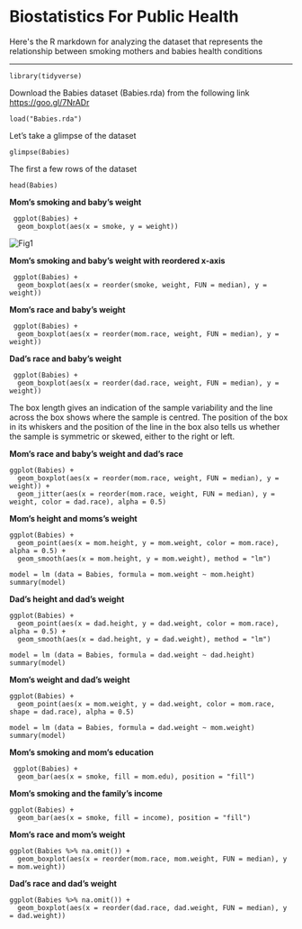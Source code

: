 # Biostatistics For Public Health

Here's the R markdown for analyzing the dataset that represents the relationship between smoking mothers and babies health conditions

---

```{r}
library(tidyverse) 
```

Download the Babies dataset (Babies.rda) from the following link https://goo.gl/7NrADr
```{r}
load("Babies.rda")
```
Let’s take a glimpse of the dataset
```{r}
glimpse(Babies)
```

The first a few rows of the dataset
```{r}
head(Babies)
```

**Mom’s smoking and baby’s weight** 
```{r}
 ggplot(Babies) +
  geom_boxplot(aes(x = smoke, y = weight))
```

![Fig1](https://github.com/user-attachments/assets/86e3c0c1-9076-455e-953a-450bdc437b10)


**Mom’s smoking and baby’s weight with reordered x-axis**
```{r}
 ggplot(Babies) +
  geom_boxplot(aes(x = reorder(smoke, weight, FUN = median), y = weight))
```

**Mom’s race and baby’s weight**

```{r}
 ggplot(Babies) +
  geom_boxplot(aes(x = reorder(mom.race, weight, FUN = median), y = weight))
```

**Dad’s race and baby’s weight**

```{r}
 ggplot(Babies) +
  geom_boxplot(aes(x = reorder(dad.race, weight, FUN = median), y = weight))
```

The box length gives an indication of the sample variability and the line across the box shows where the sample is centred. The position of the box in its whiskers and the position of the line in the box also tells us whether the sample is symmetric or skewed, either to the right or left. <br>

**Mom’s race and baby’s weight and dad’s race**
```{r}
ggplot(Babies) +
  geom_boxplot(aes(x = reorder(mom.race, weight, FUN = median), y = weight)) +
  geom_jitter(aes(x = reorder(mom.race, weight, FUN = median), y = weight, color = dad.race), alpha = 0.5)
```

**Mom’s height and moms’s weight**
```{r}
ggplot(Babies) +
  geom_point(aes(x = mom.height, y = mom.weight, color = mom.race), alpha = 0.5) +
  geom_smooth(aes(x = mom.height, y = mom.weight), method = "lm")

```

```{r}
model = lm (data = Babies, formula = mom.weight ~ mom.height)
summary(model)
```

**Dad’s height and dad’s weight**
```{r}
ggplot(Babies) +
  geom_point(aes(x = dad.height, y = dad.weight, color = mom.race), alpha = 0.5) +
  geom_smooth(aes(x = dad.height, y = dad.weight), method = "lm")
```

```{r}
model = lm (data = Babies, formula = dad.weight ~ dad.height)
summary(model)
```

**Mom’s weight and dad’s weight**
```{r}
ggplot(Babies) +
  geom_point(aes(x = mom.weight, y = dad.weight, color = mom.race, shape = dad.race), alpha = 0.5)
```

```{r}
model = lm (data = Babies, formula = dad.weight ~ mom.weight)
summary(model)
```

**Mom’s smoking and mom’s education**
```{r}
 ggplot(Babies) +
  geom_bar(aes(x = smoke, fill = mom.edu), position = "fill")
```

**Mom’s smoking and the family’s income**
```{r}
ggplot(Babies) +
  geom_bar(aes(x = smoke, fill = income), position = "fill")
```

**Mom’s race and mom’s weight**
```{r}
ggplot(Babies %>% na.omit()) +
  geom_boxplot(aes(x = reorder(mom.race, mom.weight, FUN = median), y = mom.weight))
```

**Dad’s race and dad’s weight**
```{r}
ggplot(Babies %>% na.omit()) +
  geom_boxplot(aes(x = reorder(dad.race, dad.weight, FUN = median), y = dad.weight))
```
